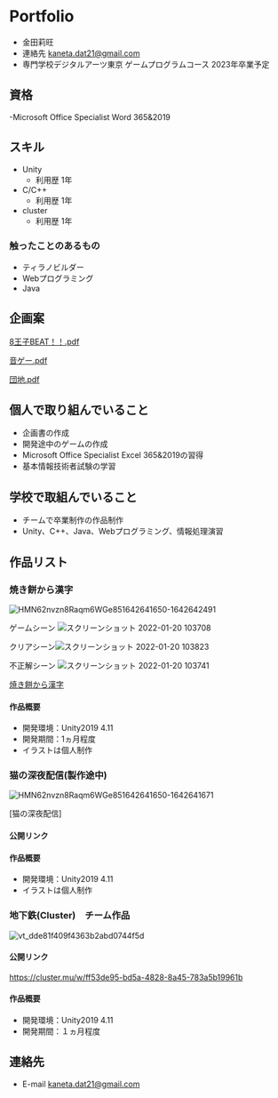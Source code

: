 # Portfolio

- 金田莉旺
- 連絡先 kaneta.dat21@gmail.com
- 専門学校デジタルアーツ東京 ゲームプログラムコース 2023年卒業予定

## 資格

-Microsoft Office Specialist Word 365&2019 

## スキル
- Unity
  - 利用歴 1年
- C/C++
  - 利用歴 1年
- cluster
  - 利用歴 1年

### 触ったことのあるもの
- ティラノビルダー
- Webプログラミング
- Java

## 企画案
[8王子BEAT！！.pdf](https://github.com/kaneta0626/portfolio/files/8666945/8.BEAT.pdf)

[音ゲー.pdf](https://github.com/kaneta0626/portfolio/files/8666954/default.pdf)

[団地.pdf](https://github.com/kaneta0626/portfolio/files/8666961/default.pdf)


## 個人で取り組んでいること
- 企画書の作成
- 開発途中のゲームの作成
- Microsoft Office Specialist Excel 365&2019の習得
- 基本情報技術者試験の学習

## 学校で取組んでいること
- チームで卒業制作の作品制作
- Unity、C++、Java、Webプログラミング、情報処理演習

## 作品リスト

### 焼き餅から漢字
![HMN62nvzn8Raqm6WGe851642641650-1642642491](https://user-images.githubusercontent.com/82490736/150246386-237b7812-1c57-4101-a75a-7d75a6d7e938.gif)

ゲームシーン
![スクリーンショット 2022-01-20 103708](https://user-images.githubusercontent.com/82490736/150246724-7c233f98-aceb-4768-84d3-6e5d0140c85c.png)

クリアシーン![スクリーンショット 2022-01-20 103823](https://user-images.githubusercontent.com/82490736/150246916-f0a5c88e-2aad-43c3-8a6d-9c03b724b800.png)

不正解シーン
![スクリーンショット 2022-01-20 103741](https://user-images.githubusercontent.com/82490736/150246796-bf629e51-6626-4ab9-9570-d44ae1cf3aaa.png)

[焼き餅から漢字](https://github.com/kaneta0626/syougatu)

#### 作品概要

- 開発環境：Unity2019 4.11
- 開発期間：1ヵ月程度
- イラストは個人制作


### 猫の深夜配信(製作途中)
![HMN62nvzn8Raqm6WGe851642641650-1642641671](https://user-images.githubusercontent.com/82490736/150245051-bbb925bc-ea76-4bf3-b0e8-fa214f852b9f.gif)

[猫の深夜配信]

#### 公開リンク

#### 作品概要

- 開発環境：Unity2019 4.11
- イラストは個人制作

### 地下鉄(Cluster)　チーム作品
![vt_dde81f409f4363b2abd0744f5d](https://user-images.githubusercontent.com/82490736/150243293-38f6722a-24a5-48d7-992c-3a77dfa0500f.jpg)

#### 公開リンク
https://cluster.mu/w/ff53de95-bd5a-4828-8a45-783a5b19961b

#### 作品概要

- 開発環境：Unity2019 4.11
- 開発期間：１ヵ月程度

## 連絡先
- E-mail kaneta.dat21@gmail.com

